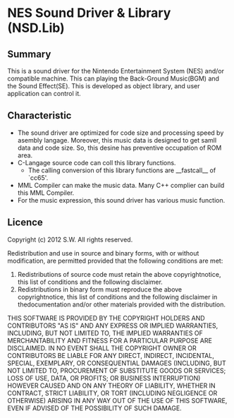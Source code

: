 # NES Sound Driver & Library (NSD.Lib)

## Summary

This is a sound driver for the Nintendo Entertainment System (NES) and/or compatible machine.
 This can playing the Back-Ground Music(BGM) and the Sound Effect(SE).
 This is developed as object library, and user application can control it.


## Characteristic

- The sound driver are optimized for code size and processing speed by asembly langage. Moreover, this music data is designed to get samll data and code size. So, this desine has preventive occupation of ROM area.
- C-Langage source code can coll this library functions.
    - The calling conversion of this library functions are \_\_fastcall\_\_ of `cc65'.
- MML Compiler can make the music data. Many C++ complier can build this MML Compiler.
- For the music expression, this sound driver has various music function.


## Licence

Copyright (c) 2012 S.W.
 All rights reserved.

Redistribution and use in source and binary forms, with or without modification, are permitted provided that the following conditions are met:

1. Redistributions of source code must retain the above copyrightnotice, this list of conditions and the following disclaimer. 
2. Redistributions in binary form must reproduce the above copyrightnotice, this list of conditions and the following disclaimer in thedocumentation and/or other materials provided with the distribution. 

THIS SOFTWARE IS PROVIDED BY THE COPYRIGHT HOLDERS AND CONTRIBUTORS "AS IS" AND ANY EXPRESS OR IMPLIED WARRANTIES, INCLUDING, BUT NOT LIMITED TO, THE IMPLIED WARRANTIES OF MERCHANTABILITY AND FITNESS FOR A PARTICULAR PURPOSE ARE DISCLAIMED. IN NO EVENT SHALL THE COPYRIGHT OWNER OR CONTRIBUTORS BE LIABLE FOR ANY DIRECT, INDIRECT, INCIDENTAL, SPECIAL, EXEMPLARY, OR CONSEQUENTIAL DAMAGES (INCLUDING, BUT NOT LIMITED TO, PROCUREMENT OF SUBSTITUTE GOODS OR SERVICES; LOSS OF USE, DATA, OR PROFITS; OR BUSINESS INTERRUPTION) HOWEVER CAUSED AND ON ANY THEORY OF LIABILITY, WHETHER IN CONTRACT, STRICT LIABILITY, OR TORT (INCLUDING NEGLIGENCE OR OTHERWISE) ARISING IN ANY WAY OUT OF THE USE OF THIS SOFTWARE, EVEN IF ADVISED OF THE POSSIBILITY OF SUCH DAMAGE. 

